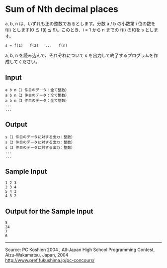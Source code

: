 # Sum of Nth decimal places

a, b, n は、いずれも正の整数であるとします。分数 a / b の小数第 i 位の数を f(i) とします(0 ≦ f(i) ≦ 9)。このとき、i = 1 から n までの f(i) の和を s とします。

    s = f(1)   f(2)   ...   f(n)

a, b, n を読み込んで、それぞれについて s を出力して終了するプログラムを作成してください。

## Input

    a b n（1 件目のデータ：全て整数）
    a b n（2 件目のデータ：全て整数）
    a b n（3 件目のデータ：全て整数）
    ...
    ...

## Output

    s（1 件目のデータに対する出力：整数）
    s（2 件目のデータに対する出力：整数）
    s（3 件目のデータに対する出力：整数）
    ...
    ...

## Sample Input

    1 2 3
    2 3 4
    5 4 3
    4 3 2

## Output for the Sample Input

    5
    24
    7
    6

* * *

Source: PC Koshien 2004 , All-Japan High School Programming Contest, Aizu-Wakamatsu, Japan, 2004   
<http://www.pref.fukushima.jp/pc-concours/>